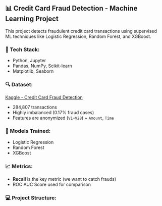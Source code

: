 ## 📊 Credit Card Fraud Detection - Machine Learning Project

This project detects fraudulent credit card transactions using supervised ML techniques like Logistic Regression, Random Forest, and XGBoost.

### 🔧 Tech Stack:
- Python, Jupyter
- Pandas, NumPy, Scikit-learn
- Matplotlib, Seaborn

### 🔍 Dataset:
[Kaggle - Credit Card Fraud Detection](https://www.kaggle.com/mlg-ulb/creditcardfraud)

- 284,807 transactions
- Highly imbalanced (0.17% fraud cases)
- Features are anonymized (`V1`–`V28`) + `Amount`, `Time`

### 🧠 Models Trained:
- Logistic Regression
- Random Forest
- XGBoost

### 📈 Metrics:
- **Recall** is the key metric (we want to catch frauds)
- ROC AUC Score used for comparison

### 💻 Project Structure:
